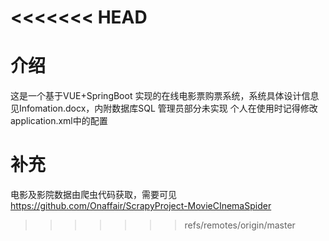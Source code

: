 <<<<<<< HEAD
=======
# 介绍
 这是一个基于VUE+SpringBoot 实现的在线电影票购票系统，系统具体设计信息见Infomation.docx，内附数据库SQL
 管理员部分未实现
 个人在使用时记得修改application.xml中的配置
# 补充
电影及影院数据由爬虫代码获取，需要可见 https://github.com/Onaffair/ScrapyProject-MovieCInemaSpider
 
>>>>>>> refs/remotes/origin/master
